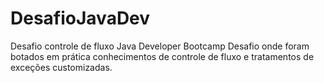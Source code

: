 # DesafioJavaDev
Desafio controle de fluxo Java Developer Bootcamp
Desafio onde foram botados em prática conhecimentos de controle de fluxo e tratamentos de exceções customizadas.
